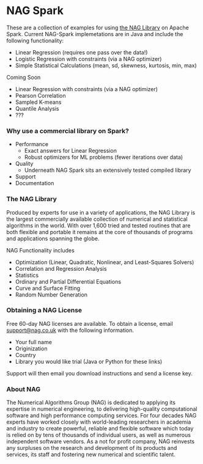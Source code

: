 # NAG Spark

These are a collection of examples for using [the NAG Library] on Apache Spark. Current NAG-Spark implemetations are in Java and include the following functionality:
 - Linear Regression (requires one pass over the data!)
 - Logistic Regression with constraints (via a NAG optimizer)
 - Simple Statistical Calculations (mean, sd, skewness, kurtosis, min, max)

Coming Soon
- Linear Regression with constraints (via a NAG optimizer)
- Pearson Correlation 
- Sampled K-means
- Quantile Analysis
- ???

### Why use a commercial library on Spark?
 - Performance
   - Exact answers for Linear Regression
   - Robust optimizers for ML problems (fewer iterations over data)
 - Quality
   - Underneath NAG Spark sits an extensively tested compiled library 
 - Support
 - Documentation

### The NAG Library
Produced by experts for use in a variety of applications, the NAG Library is the largest commercially available collection of numerical and statistical algorithms in the world. With over 1,600 tried and tested routines that are both flexible and portable it remains at the core of thousands of programs and applications spanning the globe.

NAG Functionality includes
 - Optimization (Linear, Quadratic, Nonlinear, and Least-Squares Solvers)
 - Correlation and Regression Analysis
 - Statistics
 - Ordinary and Partial Differential Equations
 - Curve and Surface Fitting
 - Random Number Generation

### Obtaining a NAG License
Free 60-day NAG licenses are available. To obtain a license, email support@nag.co.uk with the following information.
 - Your full name
 - Originization
 - Country
 - Library you would like trial (Java or Python for these links)

Support will then email you download instructions and send a license key.

### About NAG
The Numerical Algorithms Group (NAG) is dedicated to applying its expertise in numerical engineering, to delivering high-quality computational software and high performance computing services. For four decades NAG experts have worked closely with world-leading researchers in academia and industry to create powerful, reliable and flexible software which today is relied on by tens of thousands of individual users, as well as numerous independent software vendors. As a not for profit company, NAG reinvests any surpluses on the research and development of its products and services, its staff and fostering new numerical and scientific talent.

[the NAG Library]: http://nag.com/numeric/numerical_libraries.asp
